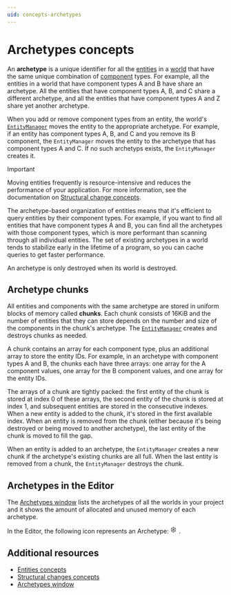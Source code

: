 ```yaml
---
uid: concepts-archetypes
---
```


# Archetypes concepts

An **archetype** is a unique identifier for all the [entities](concepts-entities.md) in a [world](concepts-worlds.md) that have the same unique combination of [component](concepts-components.md) types. For example, all the entities in a world that have component types A and B have share an archetype. All the entities that have component types A, B, and C share a different archetype, and all the entities that have component types A and Z share yet another archetype.

When you add or remove component types from an entity, the world's [`EntityManager`](xref:Unity.Entities.EntityManager) moves the entity to the appropriate archetype. For example, if an entity has component types A, B, and C and you remove its B component, the `EntityManager` moves the entity to the archetype that has component types A and C. If no such archetyps exists, the `EntityManager` creates it. 


>[!IMPORTANT]
>Moving entities frequently is resource-intensive and reduces the performance of your application. For more information, see the documentation on  [Structural change concepts](concepts-structural-changes.md).

The archetype-based organization of entities means that it's efficient to query entities by their component types. For example, if you want to find all entities that have component types A and B, you can find all the archetypes with those component types, which is more performant than scanning through all individual entities. The set of existing archetypes in a world tends to stabilize early in the lifetime of a program, so you can cache queries to get faster performance.

An archetype is only destroyed when its world is destroyed.

## Archetype chunks

All entities and components with the same archetype are stored in uniform blocks of memory called **chunks**. Each chunk consists of 16KiB and the number of entities that they can store depends on the number and size of the components in the chunk's archetype. The [`EntityManager`](xref:Unity.Entities.EntityManager) creates and destroys chunks as needed.

A chunk contains an array for each component type, plus an additional array to store the entity IDs. For example, in an archetype with component types A and B, the chunks each have three arrays: one array for the A component values, one array for the B component values, and one array for the entity IDs.

The arrays of a chunk are tightly packed: the first entity of the chunk is stored at index 0 of these arrays, the second entity of the chunk is stored at index 1, and subsequent entities are stored in the consecutive indexes. When a new entity is added to the chunk, it's stored in the first available index. When an entity is removed from the chunk (either because it's being destroyed or being moved to another archetype), the last entity of the chunk is moved to fill the gap.

When an entity is added to an archetype, the `EntityManager` creates a new chunk if the archetype's existing chunks are all full. When the last entity is removed from a chunk, the `EntityManager` destroys the chunk.

## Archetypes in the Editor

The [Archetypes window](editor-archetypes-window.md) lists the archetypes of all the worlds in your project and it shows the amount of allocated and unused memory of each archetype.

In the Editor, the following icon represents an Archetype: ![](images/editor-archetype-icon.png) . 

## Additional resources

* [Entities concepts](concepts-entities.md)
* [Structural changes concepts](concepts-structural-changes.md)
* [Archetypes window](editor-archetypes-window.md)